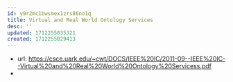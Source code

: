 ```yaml
---
id: y9r2mc1bwsmex1zrs86no1q
title: Virtual and Real World Ontology Services
desc: ''
updated: 1712255035321
created: 1712255029413
---
```


- url: https://csce.uark.edu/~cwt/DOCS/IEEE%20IC/2011-09--IEEE%20IC--Virtual%20and%20Real%20World%20Ontology%20Servicess.pdf
- 